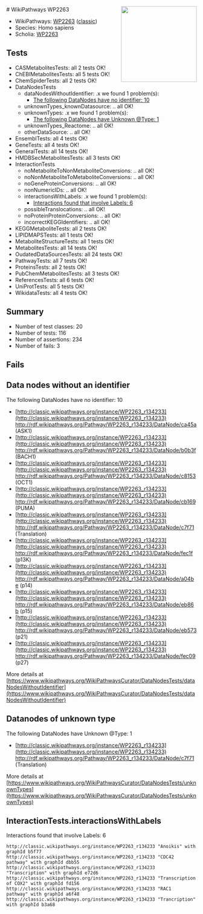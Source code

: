 <img style="float: right; width: 200px" src="https://upload.wikimedia.org/wikipedia/commons/thumb/8/83/Wplogo_with_text_500.png/640px-Wplogo_with_text_500.png" />
# WikiPathways WP2263

* WikiPathways: [WP2263](https://wikipathways.org/pathways/WP2263) ([classic](https://classic.wikipathways.org/instance/WP2263))
* Species: Homo sapiens
* Scholia: [WP2263](https://scholia.toolforge.org/wikipathways/WP2263)
## Tests
* CASMetabolitesTests: all 2 tests OK!
* ChEBIMetabolitesTests: all 5 tests OK!
* ChemSpiderTests: all 2 tests OK!
* DataNodesTests
    * dataNodesWithoutIdentifier: .x we found 1 problem(s):
        * [The following DataNodes have no identifier: 10](#8792c490)
    * unknownTypes_knownDatasource: .. all OK!
    * unknownTypes: .x we found 1 problem(s):
        * [The following DataNodes have Unknown @Type: 1](#839973df)
    * unknownTypes_Reactome: .. all OK!
    * otherDataSource: .. all OK!
* EnsemblTests: all 4 tests OK!
* GeneTests: all 4 tests OK!
* GeneralTests: all 14 tests OK!
* HMDBSecMetabolitesTests: all 3 tests OK!
* InteractionTests
    * noMetaboliteToNonMetaboliteConversions: .. all OK!
    * noNonMetaboliteToMetaboliteConversions: .. all OK!
    * noGeneProteinConversions: .. all OK!
    * nonNumericIDs: .. all OK!
    * interactionsWithLabels: .x we found 1 problem(s):
        * [Interactions found that involve Labels: 6](#630d267d)
    * possibleTranslocations: .. all OK!
    * noProteinProteinConversions: .. all OK!
    * incorrectKEGGIdentifiers: .. all OK!
* KEGGMetaboliteTests: all 2 tests OK!
* LIPIDMAPSTests: all 1 tests OK!
* MetaboliteStructureTests: all 1 tests OK!
* MetabolitesTests: all 14 tests OK!
* OudatedDataSourcesTests: all 24 tests OK!
* PathwayTests: all 7 tests OK!
* ProteinsTests: all 2 tests OK!
* PubChemMetabolitesTests: all 3 tests OK!
* ReferencesTests: all 6 tests OK!
* UniProtTests: all 5 tests OK!
* WikidataTests: all 4 tests OK!


## Summary

* Number of test classes: 20
* Number of tests: 116
* Number of assertions: 234
* Number of fails: 3

## Fails

<a name="8792c490" />

## Data nodes without an identifier

The following DataNodes have no identifier: 10

* [http://classic.wikipathways.org/instance/WP2263_r134233](http://classic.wikipathways.org/instance/WP2263_r134233) http://rdf.wikipathways.org/Pathway/WP2263_r134233/DataNode/ca45a (ASK1)
* [http://classic.wikipathways.org/instance/WP2263_r134233](http://classic.wikipathways.org/instance/WP2263_r134233) http://rdf.wikipathways.org/Pathway/WP2263_r134233/DataNode/b0b3f (BACH1)
* [http://classic.wikipathways.org/instance/WP2263_r134233](http://classic.wikipathways.org/instance/WP2263_r134233) http://rdf.wikipathways.org/Pathway/WP2263_r134233/DataNode/c8153 (OCT1)
* [http://classic.wikipathways.org/instance/WP2263_r134233](http://classic.wikipathways.org/instance/WP2263_r134233) http://rdf.wikipathways.org/Pathway/WP2263_r134233/DataNode/cb169 (PUMA)
* [http://classic.wikipathways.org/instance/WP2263_r134233](http://classic.wikipathways.org/instance/WP2263_r134233) http://rdf.wikipathways.org/Pathway/WP2263_r134233/DataNode/c7f71 (Translation)
* [http://classic.wikipathways.org/instance/WP2263_r134233](http://classic.wikipathways.org/instance/WP2263_r134233) http://rdf.wikipathways.org/Pathway/WP2263_r134233/DataNode/fec1f (p13K)
* [http://classic.wikipathways.org/instance/WP2263_r134233](http://classic.wikipathways.org/instance/WP2263_r134233) http://rdf.wikipathways.org/Pathway/WP2263_r134233/DataNode/a04be (p14)
* [http://classic.wikipathways.org/instance/WP2263_r134233](http://classic.wikipathways.org/instance/WP2263_r134233) http://rdf.wikipathways.org/Pathway/WP2263_r134233/DataNode/eb86b (p15)
* [http://classic.wikipathways.org/instance/WP2263_r134233](http://classic.wikipathways.org/instance/WP2263_r134233) http://rdf.wikipathways.org/Pathway/WP2263_r134233/DataNode/eb573 (p21)
* [http://classic.wikipathways.org/instance/WP2263_r134233](http://classic.wikipathways.org/instance/WP2263_r134233) http://rdf.wikipathways.org/Pathway/WP2263_r134233/DataNode/fec09 (p27)


More details at [https://www.wikipathways.org/WikiPathwaysCurator/DataNodesTests/dataNodesWithoutIdentifier](https://www.wikipathways.org/WikiPathwaysCurator/DataNodesTests/dataNodesWithoutIdentifier)

<a name="839973df" />

## Datanodes of unknown type

The following DataNodes have Unknown @Type: 1

* [http://classic.wikipathways.org/instance/WP2263_r134233](http://classic.wikipathways.org/instance/WP2263_r134233) http://rdf.wikipathways.org/Pathway/WP2263_r134233/DataNode/c7f71 (Translation)


More details at [https://www.wikipathways.org/WikiPathwaysCurator/DataNodesTests/unknownTypes](https://www.wikipathways.org/WikiPathwaysCurator/DataNodesTests/unknownTypes)

<a name="630d267d" />

## InteractionTests.interactionsWithLabels

Interactions found that involve Labels: 6
```
http://classic.wikipathways.org/instance/WP2263_r134233 "Anoikis" with graphId b5f77
http://classic.wikipathways.org/instance/WP2263_r134233 "CDC42
pathway" with graphId dbb55
http://classic.wikipathways.org/instance/WP2263_r134233 "Transcription" with graphId e72d6
http://classic.wikipathways.org/instance/WP2263_r134233 "Transcription
of COX2" with graphId fd156
http://classic.wikipathways.org/instance/WP2263_r134233 "RAC1
pathway" with graphId a6f48
http://classic.wikipathways.org/instance/WP2263_r134233 "Trancription" with graphId b3a68
```

